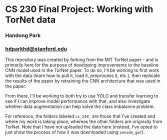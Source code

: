 # CS 230 Final Project: Working with TorNet data
### Handong Park
### hdparkhd@stanford.edu

This repository was created by forking from the MIT TorNet paper - and is primarily here for the purpose of developing improvements to the baseline CNN model used in the TorNet paper.
To do so, I'll be working to first work with the data (learn how to pull it, load it, preprocess it, etc.), then replicate the results of the paper by retraining the CNN architecture that was used in the paper.

From there, I'll be working to both try to use YOLO and transfer learning to see if I can improve model performance with that, and also investigate whether data augmentation can help solve the class imbalance problem.

For reference, the folders labeled `cs_230_` are those that I've created and where my work is taking place, whereas the other folders are originally from TorNet.
Note that I have not uploaded the data here (instead, I've opted to just show the process of how it was downloaded using `zenodo_get`).
